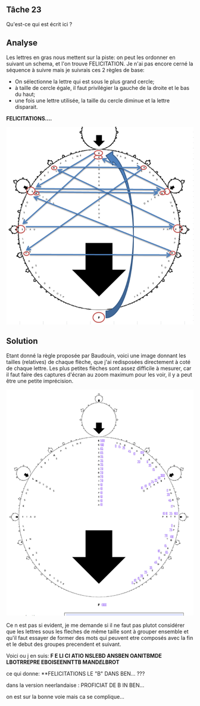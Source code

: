 
## Tâche 23

Qu'est-ce qui est écrit ici ?

## Analyse

Les lettres en gras nous mettent sur la piste: on peut les ordonner en suivant un schema, et l'on trouve FELICITATION. Je n'ai pas encore cerné la séquence à suivre mais je suivrais ces 2 règles de base:
* On sélectionne la lettre qui est sous le plus grand cercle;
* à taille de cercle égale, il faut privilégier la gauche de la droite et le bas du haut;
* une fois une lettre utilisée, la taille du cercle diminue et la lettre disparait.

**FELICITATIONS....**

![Symbole](23.png)

## Solution

Etant donné la règle proposée par Baudouin, voici une image donnant les tailles (relatives) de chaque flèche, que j'ai redisposées directement à coté de chaque lettre. Les plus petites flèches sont assez difficile à mesurer, car il faut faire des captures d'écran au zoom maximum pour les voir, il y a peut être une petite imprécision.

![Arrow Size](23-ArrowSize.jpg)


Ce n est pas si evident, je me demande si il ne faut pas plutot considérer que les lettres sous les fleches de même taille sont à grouper ensemble et qu'il faut essayer de former des mots  qui peuvent etre composés avec la fin et le debut des groupes precendent et suivant.

Voici ou j en suis: **F E LI CI ATIO NSLEBD ANSBEN OANITBMDE LBOTRREPRE EBOISEENNTTB MAND*EL*BROT**

ce qui donne: **FELICITATIONS LE "B" DANS BEN... ??? 

dans la version neerlandaise : PROFICIAT DE B IN BEN...

on est sur la bonne voie mais ca se complique...
